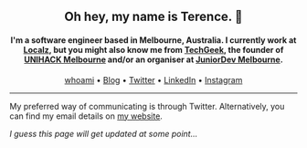 <h2 align="center">Oh hey, my name is Terence. 👋</h3>

<h4 align="center">I'm a software engineer based in Melbourne, Australia. I currently work at <a href="https://localz.com">Localz</a>, but you might also know me from <a href="https://techgeek.com.au">TechGeek</a>, the founder of <a href="https://unihack.net">UNIHACK Melbourne</a> and/or an organiser at <a href="https://juniordev.io">JuniorDev Melbourne</a>.</h4>

<p align="center"><a href="https://terencehuynh.com/about/">whoami</a> • <a href="https://terencehuynh.com/blog">Blog</a> • <a href="https://twitter.com/terencehuynh">Twitter</a> • <a href="https://linkedin.com/in/terencehuynh">LinkedIn</a> • <a href="https://instagram.com/terencehuynh">Instagram</a></p>

---

My preferred way of communicating is through Twitter. Alternatively, you can find my email details on [my website](https://terencehuynh.com/contact/).

_I guess this page will get updated at some point..._


<!--
**terencehuynh/terencehuynh** is a ✨ _special_ ✨ repository because its `README.md` (this file) appears on your GitHub profile.

Here are some ideas to get you started:

- 🔭 I’m currently working on ...
- 🌱 I’m currently learning ...
- 👯 I’m looking to collaborate on ...
- 🤔 I’m looking for help with ...
- 💬 Ask me about ...
- 📫 How to reach me: ...
- 😄 Pronouns: ...
- ⚡ Fun fact: ...
-->
